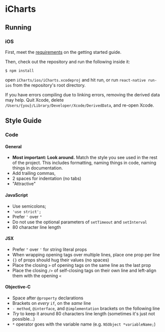 # iCharts

## Running

### iOS

First, meet the [requirements](http://facebook.github.io/react-native/docs/getting-started.html#requirements) on the getting started guide.

Then, check out the repository and run the following inside it:

`$ npm install`

open `iCharts/ios/iCharts.xcodeproj` and hit run, or run `react-native run-ios` from the repository's root directory.

If you have errors compiling due to linking errors, removing the derived data may help. Quit Xcode, delete `/Users/{you}/Library/Developer/Xcode/DerivedData`, and re-open Xcode.

## Style Guide

### Code

#### General

* **Most important: Look around.** Match the style you see used in the rest of the project. This includes formatting, naming things in code, naming things in documentation.
* Add trailing commas,
* 2 spaces for indentation (no tabs)
* "Attractive"

#### JavaScript

* Use semicolons;
* `'use strict';`
* Prefer `'` over `"`
* Do not use the optional parameters of `setTimeout` and `setInterval`
* 80 character line length

#### JSX

* Prefer `"` over `'` for string literal props
* When wrapping opening tags over multiple lines, place one prop per line
* `{}` of props should hug their values (no spaces)
* Place the closing `>` of opening tags on the same line as the last prop
* Place the closing `/>` of self-closing tags on their own line and left-align them with the opening `<`

#### Objective-C

* Space after `@property` declarations
* Brackets on *every* `if`, on the *same* line
* `- method`, `@interface`, and `@implementation` brackets on the following line
* *Try* to keep it around 80 characters line length (sometimes it's just not possible...)
* `*` operator goes with the variable name (e.g. `NSObject *variableName;`)
